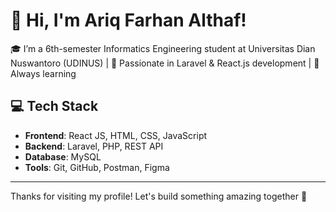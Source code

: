# 👋 Hi, I'm Ariq Farhan Althaf!

🎓 I’m a 6th-semester Informatics Engineering student at Universitas Dian Nuswantoro (UDINUS) | 🔧 Passionate in Laravel & React.js development | 🌱 Always learning

## 💻 Tech Stack
- **Frontend**: React JS, HTML, CSS, JavaScript
- **Backend**: Laravel, PHP, REST API
- **Database**: MySQL
- **Tools**: Git, GitHub, Postman, Figma
  
---

Thanks for visiting my profile! Let's build something amazing together 🚀

